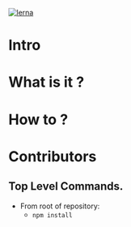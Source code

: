 
[![lerna](https://img.shields.io/badge/maintained%20with-lerna-cc00ff.svg)](https://lerna.js.org/)


# Intro

# What is it ?

# How to ?

# Contributors

## Top Level Commands.
- From root of repository:
    - `npm install` 
